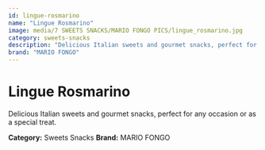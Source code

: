 ```yaml
---
id: lingue-rosmarino
name: "Lingue Rosmarino"
image: media/7 SWEETS SNACKS/MARIO FONGO PICS/lingue_rosmarino.jpg
category: sweets-snacks
description: "Delicious Italian sweets and gourmet snacks, perfect for any occasion or as a special treat."
brand: "MARIO FONGO"
---
```


# Lingue Rosmarino

Delicious Italian sweets and gourmet snacks, perfect for any occasion or as a special treat.

**Category:** Sweets Snacks
**Brand:** MARIO FONGO
